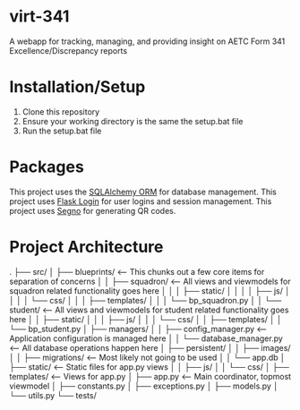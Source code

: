 # virt-341
A webapp for tracking, managing, and providing insight on AETC Form 341 Excellence/Discrepancy reports


# Installation/Setup
1. Clone this repository
2. Ensure your working directory is the same the setup.bat file
3. Run the setup.bat file

# Packages
This project uses the [SQLAlchemy ORM](https://pypi.org/project/SQLAlchemy/) for database management.
This project uses [Flask Login](https://pypi.org/project/Flask-Login/) for user logins and session management.
This project uses [Segno](https://pypi.org/project/segno/) for generating QR codes.


# Project Architecture
.
├── src/
│   ├── blueprints/ <-- This chunks out a few core items for separation of concerns
│   │   ├── squadron/ <-- All views and viewmodels for squadron related functionality goes here
│   │   │   ├── static/
│   │   │   │   ├── js/
│   │   │   │   └── css/
│   │   │   ├── templates/
│   │   │   └── bp_squadron.py
│   │   └── student/ <-- All views and viewmodels for student related functionality goes here
│   │       ├── static/
│   │       │   ├── js/
│   │       │   └── css/
│   │       ├── templates/
│   │       └── bp_student.py
│   ├── managers/
│   │   ├── config_manager.py <-- Application configuration is managed here
│   │   └── database_manager.py <-- All database operations happen here
│   ├── persistent/
│   │   ├── images/
│   │   ├── migrations/ <-- Most likely not going to be used
│   │   └── app.db
│   ├── static/ <-- Static files for app.py views
│   │   ├── js/
│   │   └── css/
│   ├── templates/ <-- Views for app.py
│   ├── app.py <-- Main coordinator, topmost viewmodel
│   ├── constants.py
│   ├── exceptions.py
│   ├── models.py
│   └── utils.py
└── tests/